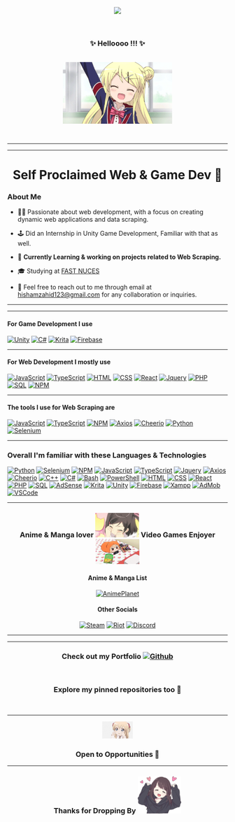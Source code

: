 <div align="center">
<p align="center">
  <img src="https://count.getloli.com/get/@BurningYolo?theme=asoul" />
</p>
    <br>

### ✨ Helloooo !!! ✨

<br>
<img align = "center" width="250px" src="hi.gif">


<p>
    <br>

___
___

# Self Proclaimed Web & Game Dev 🚀


</div>

### About Me
- 👨‍💻 Passionate about web development, with a focus on creating dynamic web applications and data scraping.
- 🕹️ Did an Internship in Unity Game Development, Familiar with that as well.
- 📰 <b>Currently Learning & working on projects related to Web Scraping.</b>
- 🎓 Studying at [FAST NUCES](https://www.nu.edu.pk/)

- 📧 Feel free to reach out to me through email at [hishamzahid123@gmail.com](mailto:hishamzahid123@gmail.com) for any collaboration or inquiries.


___
___
    
  <h4>For Game Development I use </h4>


[![Unity](https://img.shields.io/badge/unity-black?style=for-the-badge&logo=unity)](https://github.com/BurningYolo)
[![C#](https://img.shields.io/badge/c%23-black?style=for-the-badge&logo=csharp)](https://github.com/BurningYolo)
[![Krita](https://img.shields.io/badge/Krita-black?style=for-the-badge&logo=krita)](https://github.com/BurningYolo)
[![Firebase](https://img.shields.io/badge/Firebase-black?style=for-the-badge&logo=firebase)](https://github.com/BurningYolo)

___
 <h4>For Web Development I mostly use</h4>

[![JavaScript](https://img.shields.io/badge/javascript-black?style=for-the-badge&logo=javascript)](https://github.com/BurningYolo)
[![TypeScript](https://img.shields.io/badge/typescript-black?style=for-the-badge&logo=typescript)](https://github.com/BurningYolo)
[![HTML](https://img.shields.io/badge/html-black?style=for-the-badge&logo=html5)](https://github.com/BurningYolo)
[![CSS](https://img.shields.io/badge/css-black?style=for-the-badge&logo=css3)](https://github.com/BurningYolo)
[![React](https://img.shields.io/badge/react-black?style=for-the-badge&logo=react)](https://github.com/BurningYolo)
[![Jquery](https://img.shields.io/badge/jquery-black?style=for-the-badge&logo=jquery)](https://github.com/BurningYolo)
[![PHP](https://img.shields.io/badge/php-black?style=for-the-badge&logo=php)](https://github.com/BurningYolo)
[![SQL](https://img.shields.io/badge/sql-black?style=for-the-badge&logo=mysql)](https://github.com/BurningYolo)
[![NPM](https://img.shields.io/badge/npm-black?style=for-the-badge&logo=npm)](https://github.com/BurningYolo)



___
 <h4>The tools I use for Web Scraping are</h4>

[![JavaScript](https://img.shields.io/badge/javascript-black?style=for-the-badge&logo=javascript)](https://github.com/BurningYolo)
[![TypeScript](https://img.shields.io/badge/typescript-black?style=for-the-badge&logo=typescript)](https://github.com/BurningYolo)
[![NPM](https://img.shields.io/badge/npm-black?style=for-the-badge&logo=npm)](https://github.com/BurningYolo)
[![Axios](https://img.shields.io/badge/axios-black?style=for-the-badge&logo=axios)](https://github.com/BurningYolo)
[![Cheerio](https://img.shields.io/badge/cheerio-black?style=for-the-badge&logo=c)](https://github.com/BurningYolo)
[![Python](https://img.shields.io/badge/python-black?style=for-the-badge&logo=python)](https://github.com/BurningYolo)
[![Selenium](https://img.shields.io/badge/selenium-black?style=for-the-badge&logo=selenium)](https://github.com/BurningYolo)



___


### Overall I'm familiar with these Languages & Technologies
[![Python](https://img.shields.io/badge/python-black?style=for-the-badge&logo=python)](https://github.com/BurningYolo)
[![Selenium](https://img.shields.io/badge/selenium-black?style=for-the-badge&logo=selenium)](https://github.com/BurningYolo)
[![NPM](https://img.shields.io/badge/npm-black?style=for-the-badge&logo=npm)](https://github.com/BurningYolo)
[![JavaScript](https://img.shields.io/badge/javascript-black?style=for-the-badge&logo=javascript)](https://github.com/BurningYolo)
[![TypeScript](https://img.shields.io/badge/typescript-black?style=for-the-badge&logo=typescript)](https://github.com/BurningYolo)
[![Jquery](https://img.shields.io/badge/jquery-black?style=for-the-badge&logo=jquery)](https://github.com/BurningYolo)
[![Axios](https://img.shields.io/badge/axios-black?style=for-the-badge&logo=axios)](https://github.com/BurningYolo)
[![Cheerio](https://img.shields.io/badge/cheerio-black?style=for-the-badge&logo=c)](https://github.com/BurningYolo)
[![C++](https://img.shields.io/badge/c++-black?style=for-the-badge&logo=cplusplus)](https://github.com/BurningYolo)
[![C#](https://img.shields.io/badge/c%23-black?style=for-the-badge&logo=csharp)](https://github.com/BurningYolo)
[![Bash](https://img.shields.io/badge/bash-black?style=for-the-badge&logo=gnubash)](https://github.com/BurningYolo)
[![PowerShell](https://img.shields.io/badge/powershell-black?style=for-the-badge&logo=powershell)](https://github.com/BurningYolo)
[![HTML](https://img.shields.io/badge/html-black?style=for-the-badge&logo=html5)](https://github.com/BurningYolo)
[![CSS](https://img.shields.io/badge/css-black?style=for-the-badge&logo=css3)](https://github.com/BurningYolo)
[![React](https://img.shields.io/badge/react-black?style=for-the-badge&logo=react)](https://github.com/BurningYolo)
[![PHP](https://img.shields.io/badge/php-black?style=for-the-badge&logo=php)](https://github.com/BurningYolo)
[![SQL](https://img.shields.io/badge/sql-black?style=for-the-badge&logo=mysql)](https://github.com/BurningYolo)
[![AdSense](https://img.shields.io/badge/adsense-black?style=for-the-badge&logo=googleadsense)](https://github.com/BurningYolo)
[![Krita](https://img.shields.io/badge/Krita-black?style=for-the-badge&logo=krita)](https://github.com/BurningYolo)
[![Unity](https://img.shields.io/badge/unity-black?style=for-the-badge&logo=unity)](https://github.com/BurningYolo)
[![Firebase](https://img.shields.io/badge/firebase-black?style=for-the-badge&logo=firebase)](https://github.com/BurningYolo)
[![Xampp](https://img.shields.io/badge/xampp-black?style=for-the-badge&logo=xampp)](https://github.com/BurningYolo)
[![AdMob](https://img.shields.io/badge/admob-black?style=for-the-badge&logo=googleadmob)](https://github.com/BurningYolo)
[![VSCode](https://img.shields.io/badge/vscode-black?style=for-the-badge&logo=visualstudiocode)](https://github.com/BurningYolo)
<br>
___


<div align="center">
  
### Anime & Manga lover <img src="cute_loli.gif" width="100px">    Video Games Enjoyer  <img src="gamee.gif" width="100px">


#### Anime & Manga List 
[![AnimePlanet](https://img.shields.io/badge/AnimePlanet-black?style=for-the-badge&logo=myanimelist)](https://www.anime-planet.com/users/Burningyolo/)
#### Other Socials 
[![Steam](https://img.shields.io/badge/Steam-black?style=for-the-badge&logo=steam)](https://steamcommunity.com/id/burning_soul2/)
[![Riot](https://img.shields.io/badge/BurningYolo%23LoL-black?style=for-the-badge&logo=riotgames)](https://www.op.gg/summoners/sg/BurningYolo-LoL)
[![Discord](https://img.shields.io/badge/BurningYolo%236591-black?style=for-the-badge&logo=discord)](https://github.com/BurningYolo)
___
___

### Check out my Portfolio [![Github](https://img.shields.io/badge/Portfolio-black?style=for-the-badge&logo=github)](https://burningyolo.github.io/CV-Portfolio/)
<br>

### Explore my pinned repositories too 🥺

<br>

___


<img src="crying.png" width="70px"> 

### Open to Opportunities 🌟


___



### Thanks for Dropping By <img src="cutie.png" width = "100px" >

</div>














